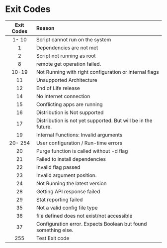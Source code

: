 # Exit Codes

| Exit Codes | Reason |
|:----------:|:-------|
| 1- 10 | Script cannot run on the system |
|  1 | Dependencies are not met |
|  2 | Script not running as root |
|  8 | remote get operation failed. |
| 10-19 | Not Running with right configuration or internal flags |
| 11 | Unsupported Architecture |
| 12 | End of Life release |
| 14 | No Internet connection |
| 15 | Conflicting apps are running |
| 16 | Distribution is  Not supported |
| 17 | Distribution is not yet supported. But will be in the future. |
| 19 | Internal Functions: Invalid arguments |
| 20- 254 | User configuration / Run-time errors |
| 20 | Purge function is  called without -d flag |
| 21 | Failed to install dependencies |
| 22 | Invalid flag passed |
| 23 | Invalid argument position. |
| 24 | Not Running the latest version |
| 28 | Getting API response failed |
| 29 | Stat reporting failed |
| 35 | Not a valid config file type |
| 36 | file defined does not exist/not accessible |
| 37 | Configuration error. Expects Boolean but found something else. |
| 255 | Test Exit code |
